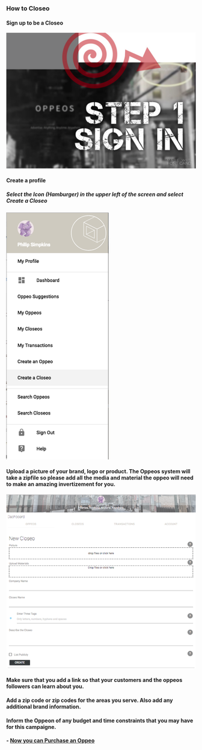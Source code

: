 ### How to Closeo

#### Sign up to be a Closeo

![CloseoSign1](/help/howto/CloseoSign1.png)

#### Create a profile

##### Select the Icon (Hamburger) in the upper left of the screen and select Create a Closeo

![CloseoSign3](/help/howto/CloseoSign3.png)

#### Upload a picture of your brand, logo or product.  The Oppeos system will take a zipfile so please add all the media and material the oppeo will need to make an amazing invertizement for you.

![CloseoSign2](/help/howto/CloeoSign2.png)

#### Make sure that you add a link so that your customers and the oppeos followers can learn about you.

#### Add a zip code or zip codes for the areas you serve.  Also add any additional brand information.

#### Inform the Oppeon of any budget and time constraints that you may have for this campaigne.

#### - [Now you can Purchase an Oppeo](/help/now-what/purchase.md)
